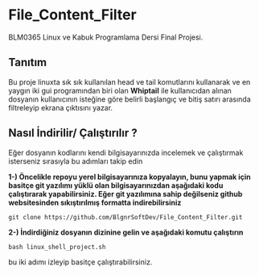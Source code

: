 # File_Content_Filter
BLM0365 Linux ve Kabuk Programlama Dersi Final Projesi.

## Tanıtım
Bu proje linuxta sık sık kullanılan head ve tail komutlarını kullanarak ve en yaygın iki gui programından biri olan **Whiptail**
ile kullanıcıdan alınan dosyanın kullanıcının isteğine göre belirli başlangıç ve bitiş satırı arasında filtreleyip ekrana çıktısını yazar.

## Nasıl İndirilir/ Çalıştırılır ?

Eğer dosyanın kodlarını kendi bilgisayarınızda incelemek ve çalıştırmak isterseniz sırasıyla bu adımları takip edin

**1-) Öncelikle repoyu yerel bilgisayarınıza kopyalayın, bunu yapmak için basitçe git yazılımı yüklü olan bilgisayarınızdan aşağıdaki kodu çalıştırarak yapabilirsiniz. Eğer git yazılımına sahip değilseniz github websitesinden sıkıştırılmış formatta indirebilirsiniz**

```
git clone https://github.com/BlgnrSoftDev/File_Content_Filter.git
```

**2-) İndirdiğiniz dosyanın dizinine gelin ve aşağıdaki komutu çalıştırın**

```
bash linux_shell_project.sh
```
bu iki adımı izleyip basitçe çalıştırabilirsiniz.

